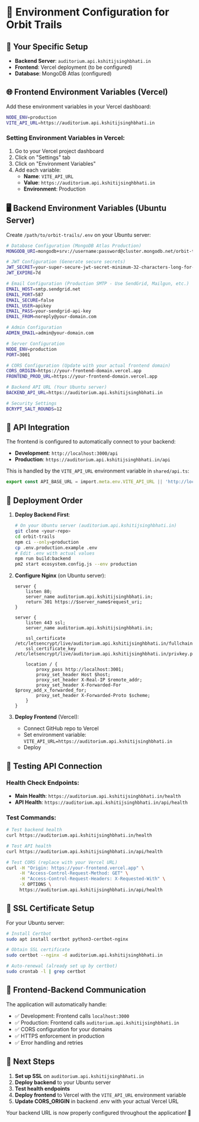 # 🔧 Environment Configuration for Orbit Trails

## 📍 Your Specific Setup

- **Backend Server**: `auditorium.api.kshitijsinghbhati.in`
- **Frontend**: Vercel deployment (to be configured)
- **Database**: MongoDB Atlas (configured)

## 🌐 Frontend Environment Variables (Vercel)

Add these environment variables in your Vercel dashboard:

```bash
NODE_ENV=production
VITE_API_URL=https://auditorium.api.kshitijsinghbhati.in
```

### Setting Environment Variables in Vercel:
1. Go to your Vercel project dashboard
2. Click on "Settings" tab
3. Click on "Environment Variables"
4. Add each variable:
   - **Name**: `VITE_API_URL`
   - **Value**: `https://auditorium.api.kshitijsinghbhati.in`
   - **Environment**: Production

## 🖥️ Backend Environment Variables (Ubuntu Server)

Create `/path/to/orbit-trails/.env` on your Ubuntu server:

```bash
# Database Configuration (MongoDB Atlas Production)
MONGODB_URI=mongodb+srv://username:password@cluster.mongodb.net/orbit-trails?retryWrites=true&w=majority

# JWT Configuration (Generate secure secrets)
JWT_SECRET=your-super-secure-jwt-secret-minimum-32-characters-long-for-production
JWT_EXPIRE=7d

# Email Configuration (Production SMTP - Use SendGrid, Mailgun, etc.)
EMAIL_HOST=smtp.sendgrid.net
EMAIL_PORT=587
EMAIL_SECURE=false
EMAIL_USER=apikey
EMAIL_PASS=your-sendgrid-api-key
EMAIL_FROM=noreply@your-domain.com

# Admin Configuration
ADMIN_EMAIL=admin@your-domain.com

# Server Configuration
NODE_ENV=production
PORT=3001

# CORS Configuration (Update with your actual frontend domain)
CORS_ORIGIN=https://your-frontend-domain.vercel.app
FRONTEND_PROD_URL=https://your-frontend-domain.vercel.app

# Backend API URL (Your Ubuntu server)
BACKEND_API_URL=https://auditorium.api.kshitijsinghbhati.in

# Security Settings
BCRYPT_SALT_ROUNDS=12
```

## 🔗 API Integration

The frontend is configured to automatically connect to your backend:

- **Development**: `http://localhost:3000/api`
- **Production**: `https://auditorium.api.kshitijsinghbhati.in/api`

This is handled by the `VITE_API_URL` environment variable in `shared/api.ts`:

```typescript
export const API_BASE_URL = import.meta.env.VITE_API_URL || 'http://localhost:3000/api';
```

## 🚀 Deployment Order

1. **Deploy Backend First**:
   ```bash
   # On your Ubuntu server (auditorium.api.kshitijsinghbhati.in)
   git clone <your-repo>
   cd orbit-trails
   npm ci --only=production
   cp .env.production.example .env
   # Edit .env with actual values
   npm run build:backend
   pm2 start ecosystem.config.js --env production
   ```

2. **Configure Nginx** (on Ubuntu server):
   ```nginx
   server {
       listen 80;
       server_name auditorium.api.kshitijsinghbhati.in;
       return 301 https://$server_name$request_uri;
   }

   server {
       listen 443 ssl;
       server_name auditorium.api.kshitijsinghbhati.in;

       ssl_certificate /etc/letsencrypt/live/auditorium.api.kshitijsinghbhati.in/fullchain.pem;
       ssl_certificate_key /etc/letsencrypt/live/auditorium.api.kshitijsinghbhati.in/privkey.pem;

       location / {
           proxy_pass http://localhost:3001;
           proxy_set_header Host $host;
           proxy_set_header X-Real-IP $remote_addr;
           proxy_set_header X-Forwarded-For $proxy_add_x_forwarded_for;
           proxy_set_header X-Forwarded-Proto $scheme;
       }
   }
   ```

3. **Deploy Frontend** (Vercel):
   - Connect GitHub repo to Vercel
   - Set environment variable: `VITE_API_URL=https://auditorium.api.kshitijsinghbhati.in`
   - Deploy

## 🧪 Testing API Connection

### Health Check Endpoints:
- **Main Health**: `https://auditorium.api.kshitijsinghbhati.in/health`
- **API Health**: `https://auditorium.api.kshitijsinghbhati.in/api/health`

### Test Commands:
```bash
# Test backend health
curl https://auditorium.api.kshitijsinghbhati.in/health

# Test API health
curl https://auditorium.api.kshitijsinghbhati.in/api/health

# Test CORS (replace with your Vercel URL)
curl -H "Origin: https://your-frontend.vercel.app" \
     -H "Access-Control-Request-Method: GET" \
     -H "Access-Control-Request-Headers: X-Requested-With" \
     -X OPTIONS \
     https://auditorium.api.kshitijsinghbhati.in/api/health
```

## 🔐 SSL Certificate Setup

For your Ubuntu server:

```bash
# Install Certbot
sudo apt install certbot python3-certbot-nginx

# Obtain SSL certificate
sudo certbot --nginx -d auditorium.api.kshitijsinghbhati.in

# Auto-renewal (already set up by certbot)
sudo crontab -l | grep certbot
```

## 📱 Frontend-Backend Communication

The application will automatically handle:
- ✅ Development: Frontend calls `localhost:3000`
- ✅ Production: Frontend calls `auditorium.api.kshitijsinghbhati.in`
- ✅ CORS configuration for your domains
- ✅ HTTPS enforcement in production
- ✅ Error handling and retries

## 🎯 Next Steps

1. **Set up SSL** on `auditorium.api.kshitijsinghbhati.in`
2. **Deploy backend** to your Ubuntu server
3. **Test health endpoints**
4. **Deploy frontend** to Vercel with the `VITE_API_URL` environment variable
5. **Update CORS_ORIGIN** in backend .env with your actual Vercel URL

Your backend URL is now properly configured throughout the application! 🚀
